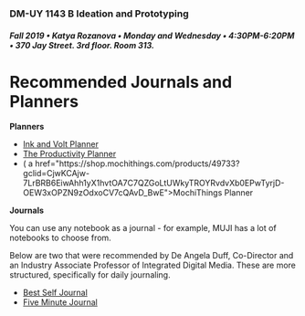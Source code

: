 ### DM-UY 1143 B Ideation and Prototyping
##### Fall 2019 • Katya Rozanova • Monday and Wednesday • 4:30PM-6:20PM • 370 Jay Street. 3rd floor. Room 313.  

# Recommended Journals and Planners 

**Planners**

<ul>
<li><a href="https://inkandvolt.com/collections/planners/products/planner-notebook" target="_blank">Ink and Volt Planner</a></li>
<li><a href="https://www.intelligentchange.com/products/the-productivity-planner" target="_blank">The Productivity Planner</a></li>
  <li>( a href="https://shop.mochithings.com/products/49733?gclid=CjwKCAjw-7LrBRB6EiwAhh1yX1hvtOA7C7QZGoLtUWkyTROYRvdvXb0EPwTyrjD-OEW3xOPZN9zOdxoCV7cQAvD_BwE">MochiThings Planner</a>
  </li>
</ul>

**Journals**


 <p> You can use any notebook as a journal - for example, MUJI has a lot of notebooks to choose from.
  </p>
  <p>
 Below are two that were recommended by De Angela Duff, Co-Director and an Industry Associate Professor of Integrated Digital Media. These are more structured, specifically for daily journaling.
 <ul>
<li><a href="https://bestself.co/products/self-journal" target="_blank">Best Self Journal</a></li>
<li><a href="https://www.intelligentchange.com/products/the-five-minute-journal" target="_blank">Five Minute Journal</a></li>
</ul>
</p>
